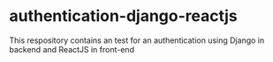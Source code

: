 # authentication-django-reactjs
This respository contains an test for an authentication using Django in backend and ReactJS in front-end
